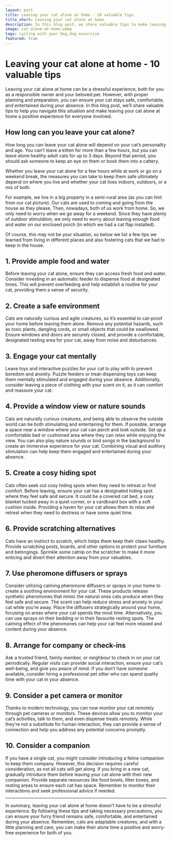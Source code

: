 ```yaml
---
layout: post
title: Leaving your cat alone at home - 10 valuable tips
title_short: Leaving your cat alone at home
description: In this blog post, we share valuable tips to make leaving your cat alone at home a positive experience for you and your pet.
image: cat-alone-at-home.webp
tags: cycling with your Dog,dog excercise
featured: true
---
```


# Leaving your cat alone at home - 10 valuable tips

Leaving your cat alone at home can be a stressful experience, both for you as a responsible owner and your beloved pet. However, with proper planning and preparation, you can ensure your cat stays safe, comfortable, and entertained during your absence. In this blog post, we’ll share valuable tips to help you navigate this situation and make leaving your cat alone at home a positive experience for everyone involved.

## How long can you leave your cat alone?

How long you can leave your cat alone will depend on your cat’s personality and age. You can’t leave a kitten for more than a few hours, but you can leave alone healthy adult cats for up to 3 days. Beyond that period, you should ask someone to keep an eye on them or book them into a cattery.

Whether you leave your cat alone for a few hours while at work or go on a weekend break, the measures you can take to keep them safe ultimately depend on where you live and whether your cat lives indoors, outdoors, or a mix of both.

For example, we live in a big property in a semi-rural area (as you can hint from our cat picture). Our cats are used to coming and going from the house as they please. Then, nowadays, both of us work from home. So, we only need to worry when we go away for a weekend. Since they have plenty of outdoor stimulation, we only need to worry about leaving enough food and water on our enclosed porch (in which we had a cat flap installed).

Of course, this may not be your situation, so below we list a few tips we learned from living in different places and also fostering cats that we had to keep in the house.

## 1. Provide ample food and water

Before leaving your cat alone, ensure they can access fresh food and water. Consider investing in an automatic feeder to dispense food at designated times. This will prevent overfeeding and help establish a routine for your cat, providing them a sense of security.

## 2. Create a safe environment

Cats are naturally curious and agile creatures, so it’s essential to cat-proof your home before leaving them alone. Remove any potential hazards, such as toxic plants, dangling cords, or small objects that could be swallowed. Ensure windows and doors are securely closed, and provide a comfortable, designated resting area for your cat, away from noise and disturbances.

## 3. Engage your cat mentally

Leave toys and interactive puzzles for your cat to play with to prevent boredom and anxiety. Puzzle feeders or treat-dispensing toys can keep them mentally stimulated and engaged during your absence. Additionally, consider leaving a piece of clothing with your scent on it, as it can comfort and reassure your cat.

## 4. Provide a window view or nature sounds

Cats are naturally curious creatures, and being able to observe the outside world can be both stimulating and entertaining for them. If possible, arrange a space near a window where your cat can perch and look outside. Set up a comfortable bed or cushioned area where they can relax while enjoying the view. You can also play nature sounds or bird songs in the background to create an immersive experience for your cat. Combining visual and auditory stimulation can help keep them engaged and entertained during your absence.

## 5. Create a cosy hiding spot

Cats often seek out cosy hiding spots when they need to retreat or find comfort. Before leaving, ensure your cat has a designated hiding spot where they feel safe and secure. It could be a covered cat bed, a cosy blanket tucked away in a quiet corner, or a cardboard box with a soft cushion inside. Providing a haven for your cat allows them to relax and retreat when they need to destress or have some quiet time.

## 6. Provide scratching alternatives

Cats have an instinct to scratch, which helps them keep their claws healthy. Provide scratching posts, boards, and other options to protect your furniture and belongings. Sprinkle some catnip on the scratcher to make it more enticing and divert their attention away from your valuables.

## 7. Use pheromone diffusers or sprays

Consider utilizing calming pheromone diffusers or sprays in your home to create a soothing environment for your cat. These products release synthetic pheromones that mimic the natural ones cats produce when they feel safe and secure. The scent can help reduce stress and anxiety in your cat while you’re away. Place the diffusers strategically around your home, focusing on areas where your cat spends the most time. Alternatively, you can use sprays on their bedding or in their favourite resting spots. The calming effect of the pheromones can help your cat feel more relaxed and content during your absence.

## 8. Arrange for company or check-ins

Ask a trusted friend, family member, or neighbour to check in on your cat periodically. Regular visits can provide social interaction, ensure your cat’s well-being, and give you peace of mind. If you don’t have someone available, consider hiring a professional pet sitter who can spend quality time with your cat in your absence.

## 9. Consider a pet camera or monitor

Thanks to modern technology, you can now monitor your cat remotely through pet cameras or monitors. These devices allow you to monitor your cat’s activities, talk to them, and even dispense treats remotely. While they’re not a substitute for human interaction, they can provide a sense of connection and help you address any potential concerns promptly.

## 10. Consider a companion

If you have a single cat, you might consider introducing a feline companion to keep them company. However, this decision requires careful consideration, as not all cats will get along. If you bring in a new cat, gradually introduce them before leaving your cat alone with their new companion. Provide separate resources like food bowls, litter boxes, and resting areas to ensure each cat has space. Remember to monitor their interactions and seek professional advice if needed.

---

In summary, leaving your cat alone at home doesn’t have to be a stressful experience. By following these tips and taking necessary precautions, you can ensure your furry friend remains safe, comfortable, and entertained during your absence. Remember, cats are adaptable creatures, and with a little planning and care, you can make their alone time a positive and worry-free experience for both of you.
